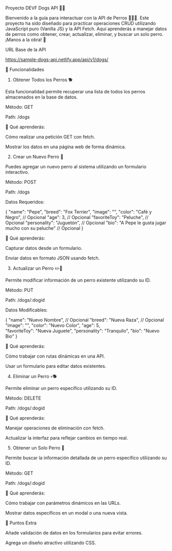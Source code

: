 Proyecto DEVF Dogs API 🐶🐾

Bienvenido a la guía para interactuar con la API de Perros 🐶🐶🐶. Este proyecto ha sido diseñado para practicar operaciones CRUD utilizando JavaScript puro (Vanilla JS) y la API Fetch. Aquí aprenderás a manejar datos de perros como obtener, crear, actualizar, eliminar, y buscar un solo perro. ¡Manos a la obra! 🚀

URL Base de la API

https://sample-dogs-api.netlify.app/api/v1/dogs/

🐾 Funcionalidades

1. Obtener Todos los Perros 🐕

Esta funcionalidad permite recuperar una lista de todos los perros almacenados en la base de datos.

Método: GET

Path: /dogs

📌 Qué aprenderás:

Cómo realizar una petición GET con fetch.

Mostrar los datos en una página web de forma dinámica.

2. Crear un Nuevo Perro 🐾

Puedes agregar un nuevo perro al sistema utilizando un formulario interactivo.

Método: POST

Path: /dogs

Datos Requeridos:

{
    "name": "Pepe",
    "breed": "Fox Terrier",
    "image": "<URL de imagen>",
    "color": "Café y Negro", // Opcional
    "age": 3,                 // Opcional
    "favoriteToy": "Peluche", // Opcional
    "personality": "Juguetón", // Opcional
    "bio": "A Pepe le gusta jugar mucho con su peluche" // Opcional
}

📌 Qué aprenderás:

Capturar datos desde un formulario.

Enviar datos en formato JSON usando fetch.

3. Actualizar un Perro ✏️🐶

Permite modificar información de un perro existente utilizando su ID.

Método: PUT

Path: /dogs/:dogid

Datos Modificables:

{
    "name": "Nuevo Nombre", // Opcional
    "breed": "Nueva Raza", // Opcional
    "image": "<URL de imagen>",
    "color": "Nuevo Color",
    "age": 5,                
    "favoriteToy": "Nueva Juguete",
    "personality": "Tranquilo",
    "bio": "Nuevo Bio"
}

📌 Qué aprenderás:

Cómo trabajar con rutas dinámicas en una API.

Usar un formulario para editar datos existentes.

4. Eliminar un Perro 💀🐕

Permite eliminar un perro específico utilizando su ID.

Método: DELETE

Path: /dogs/:dogid

📌 Qué aprenderás:

Manejar operaciones de eliminación con fetch.

Actualizar la interfaz para reflejar cambios en tiempo real.

5. Obtener un Solo Perro 🐶

Permite buscar la información detallada de un perro específico utilizando su ID.

Método: GET

Path: /dogs/:dogid

📌 Qué aprenderás:

Cómo trabajar con parámetros dinámicos en las URLs.

Mostrar datos específicos en un modal o una nueva vista.

🌟 Puntos Extra

Añade validación de datos en los formularios para evitar errores.

Agrega un diseño atractivo utilizando CSS.
